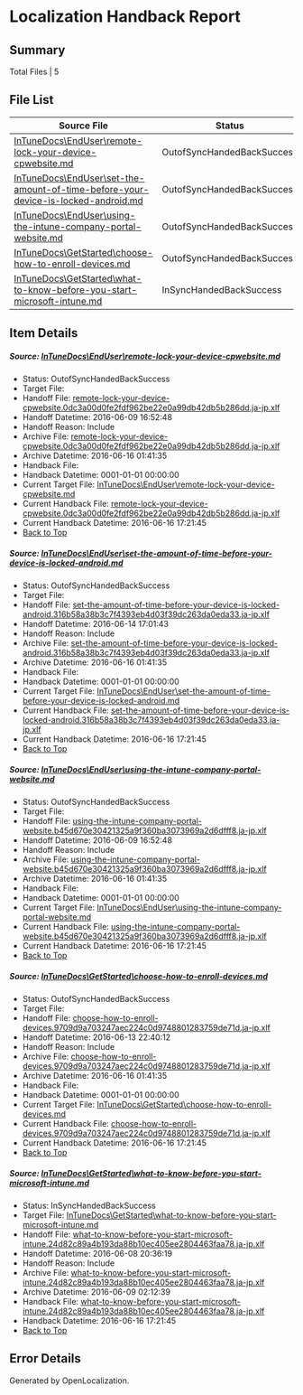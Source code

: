 # <a name='report-top'></a> Localization Handback Report

## Summary
 Total Files | 5

## File List
 Source File | Status | Details 
 ----------- | ------ | ------- 
 [InTuneDocs\EndUser\remote-lock-your-device-cpwebsite.md](https://github.com/Microsoft/IntuneDocs-pr/blob/e52ebdd62ca68f1d9226def654961075400184a8/InTuneDocs/EndUser/remote-lock-your-device-cpwebsite.md) | OutofSyncHandedBackSuccess | [Details](#7e5d48d35e8216bac2fae8e2f9a1ba82d3493acc418)
 [InTuneDocs\EndUser\set-the-amount-of-time-before-your-device-is-locked-android.md](https://github.com/Microsoft/IntuneDocs-pr/blob/0bb435b87c937ea118a0794c8332b9a8f268d36e/InTuneDocs/EndUser/set-the-amount-of-time-before-your-device-is-locked-android.md) | OutofSyncHandedBackSuccess | [Details](#898d840c00d2ebdc06bb0f8f54d886c1573b79e5432)
 [InTuneDocs\EndUser\using-the-intune-company-portal-website.md](https://github.com/Microsoft/IntuneDocs-pr/blob/e52ebdd62ca68f1d9226def654961075400184a8/InTuneDocs/EndUser/using-the-intune-company-portal-website.md) | OutofSyncHandedBackSuccess | [Details](#79e8d7da83997dc9c89b95097ca50493af1f9f6b448)
 [InTuneDocs\GetStarted\choose-how-to-enroll-devices.md](https://github.com/Microsoft/IntuneDocs-pr/blob/928b79530ac278f78356f8d1ef9f267077634b5b/InTuneDocs/GetStarted/choose-how-to-enroll-devices.md) | OutofSyncHandedBackSuccess | [Details](#00767d06fe0d7a10cba10d0dd428f99be0390866488)
 [InTuneDocs\GetStarted\what-to-know-before-you-start-microsoft-intune.md](https://github.com/Microsoft/IntuneDocs-pr/blob/65769fade08dea34b3e788628e578d58f90389f3/InTuneDocs/GetStarted/what-to-know-before-you-start-microsoft-intune.md) | InSyncHandedBackSuccess | [Details](#2456d1f378ade046e5e0df9630544fe99342360d534)

## Item Details
##### <a name='7e5d48d35e8216bac2fae8e2f9a1ba82d3493acc418'></a> Source: [InTuneDocs\EndUser\remote-lock-your-device-cpwebsite.md](https://github.com/Microsoft/IntuneDocs-pr/blob/e52ebdd62ca68f1d9226def654961075400184a8/InTuneDocs/EndUser/remote-lock-your-device-cpwebsite.md)
* Status: OutofSyncHandedBackSuccess
* Target File: 
* Handoff File: [remote-lock-your-device-cpwebsite.0dc3a00d0fe2fdf962be22e0a99db42db5b286dd.ja-jp.xlf](https://github.com/Microsoft/EM.handoff/blob/7e5052f863fb1620024933866c580e818da0d8ba/ol-handoff/Microsoft/IntuneDocs-pr.ja-jp/master/remote-lock-your-device-cpwebsite.0dc3a00d0fe2fdf962be22e0a99db42db5b286dd.ja-jp.xlf)
* Handoff Datetime: 2016-06-09 16:52:48
* Handoff Reason: Include
* Archive File: [remote-lock-your-device-cpwebsite.0dc3a00d0fe2fdf962be22e0a99db42db5b286dd.ja-jp.xlf](https://github.com/Microsoft/EM.handoff/blob/4b89d57f6c9444f95a3d4eb2bbb4cdced575dd72/ol-handoff/Microsoft/IntuneDocs-pr.ja-jp/master/archive/remote-lock-your-device-cpwebsite.0dc3a00d0fe2fdf962be22e0a99db42db5b286dd.ja-jp.xlf)
* Archive Datetime: 2016-06-16 01:41:35
* Handback File: 
* Handback Datetime: 0001-01-01 00:00:00
* Current Target File: [InTuneDocs\EndUser\remote-lock-your-device-cpwebsite.md](https://github.com/Microsoft/IntuneDocs-pr.ja-jp/blob/c19de43af53b390bc74e56fadd50e8f98961a807/InTuneDocs/EndUser/remote-lock-your-device-cpwebsite.md)
* Current Handback File: [remote-lock-your-device-cpwebsite.0dc3a00d0fe2fdf962be22e0a99db42db5b286dd.ja-jp.xlf](https://github.com/Microsoft/EM.handback/blob/877195edc138c5f97d73ca6fe0a949efc8146078/ol-handback/Microsoft/IntuneDocs-pr.ja-jp/master/remote-lock-your-device-cpwebsite.0dc3a00d0fe2fdf962be22e0a99db42db5b286dd.ja-jp.xlf)
* Current Handback Datetime: 2016-06-16 17:21:45
* [Back to Top](#report-top)

##### <a name='898d840c00d2ebdc06bb0f8f54d886c1573b79e5432'></a> Source: [InTuneDocs\EndUser\set-the-amount-of-time-before-your-device-is-locked-android.md](https://github.com/Microsoft/IntuneDocs-pr/blob/0bb435b87c937ea118a0794c8332b9a8f268d36e/InTuneDocs/EndUser/set-the-amount-of-time-before-your-device-is-locked-android.md)
* Status: OutofSyncHandedBackSuccess
* Target File: 
* Handoff File: [set-the-amount-of-time-before-your-device-is-locked-android.316b58a38b3c7f4393eb4d03f39dc263da0eda33.ja-jp.xlf](https://github.com/Microsoft/EM.handoff/blob/d962aaad4cfc396ec6f61921b9f58f19fe70d393/ol-handoff/Microsoft/IntuneDocs-pr.ja-jp/master/set-the-amount-of-time-before-your-device-is-locked-android.316b58a38b3c7f4393eb4d03f39dc263da0eda33.ja-jp.xlf)
* Handoff Datetime: 2016-06-14 17:01:43
* Handoff Reason: Include
* Archive File: [set-the-amount-of-time-before-your-device-is-locked-android.316b58a38b3c7f4393eb4d03f39dc263da0eda33.ja-jp.xlf](https://github.com/Microsoft/EM.handoff/blob/4b89d57f6c9444f95a3d4eb2bbb4cdced575dd72/ol-handoff/Microsoft/IntuneDocs-pr.ja-jp/master/archive/set-the-amount-of-time-before-your-device-is-locked-android.316b58a38b3c7f4393eb4d03f39dc263da0eda33.ja-jp.xlf)
* Archive Datetime: 2016-06-16 01:41:35
* Handback File: 
* Handback Datetime: 0001-01-01 00:00:00
* Current Target File: [InTuneDocs\EndUser\set-the-amount-of-time-before-your-device-is-locked-android.md](https://github.com/Microsoft/IntuneDocs-pr.ja-jp/blob/c19de43af53b390bc74e56fadd50e8f98961a807/InTuneDocs/EndUser/set-the-amount-of-time-before-your-device-is-locked-android.md)
* Current Handback File: [set-the-amount-of-time-before-your-device-is-locked-android.316b58a38b3c7f4393eb4d03f39dc263da0eda33.ja-jp.xlf](https://github.com/Microsoft/EM.handback/blob/877195edc138c5f97d73ca6fe0a949efc8146078/ol-handback/Microsoft/IntuneDocs-pr.ja-jp/master/set-the-amount-of-time-before-your-device-is-locked-android.316b58a38b3c7f4393eb4d03f39dc263da0eda33.ja-jp.xlf)
* Current Handback Datetime: 2016-06-16 17:21:45
* [Back to Top](#report-top)

##### <a name='79e8d7da83997dc9c89b95097ca50493af1f9f6b448'></a> Source: [InTuneDocs\EndUser\using-the-intune-company-portal-website.md](https://github.com/Microsoft/IntuneDocs-pr/blob/e52ebdd62ca68f1d9226def654961075400184a8/InTuneDocs/EndUser/using-the-intune-company-portal-website.md)
* Status: OutofSyncHandedBackSuccess
* Target File: 
* Handoff File: [using-the-intune-company-portal-website.b45d670e30421325a9f360ba3073969a2d6dfff8.ja-jp.xlf](https://github.com/Microsoft/EM.handoff/blob/7e5052f863fb1620024933866c580e818da0d8ba/ol-handoff/Microsoft/IntuneDocs-pr.ja-jp/master/using-the-intune-company-portal-website.b45d670e30421325a9f360ba3073969a2d6dfff8.ja-jp.xlf)
* Handoff Datetime: 2016-06-09 16:52:48
* Handoff Reason: Include
* Archive File: [using-the-intune-company-portal-website.b45d670e30421325a9f360ba3073969a2d6dfff8.ja-jp.xlf](https://github.com/Microsoft/EM.handoff/blob/4b89d57f6c9444f95a3d4eb2bbb4cdced575dd72/ol-handoff/Microsoft/IntuneDocs-pr.ja-jp/master/archive/using-the-intune-company-portal-website.b45d670e30421325a9f360ba3073969a2d6dfff8.ja-jp.xlf)
* Archive Datetime: 2016-06-16 01:41:35
* Handback File: 
* Handback Datetime: 0001-01-01 00:00:00
* Current Target File: [InTuneDocs\EndUser\using-the-intune-company-portal-website.md](https://github.com/Microsoft/IntuneDocs-pr.ja-jp/blob/c19de43af53b390bc74e56fadd50e8f98961a807/InTuneDocs/EndUser/using-the-intune-company-portal-website.md)
* Current Handback File: [using-the-intune-company-portal-website.b45d670e30421325a9f360ba3073969a2d6dfff8.ja-jp.xlf](https://github.com/Microsoft/EM.handback/blob/877195edc138c5f97d73ca6fe0a949efc8146078/ol-handback/Microsoft/IntuneDocs-pr.ja-jp/master/using-the-intune-company-portal-website.b45d670e30421325a9f360ba3073969a2d6dfff8.ja-jp.xlf)
* Current Handback Datetime: 2016-06-16 17:21:45
* [Back to Top](#report-top)

##### <a name='00767d06fe0d7a10cba10d0dd428f99be0390866488'></a> Source: [InTuneDocs\GetStarted\choose-how-to-enroll-devices.md](https://github.com/Microsoft/IntuneDocs-pr/blob/928b79530ac278f78356f8d1ef9f267077634b5b/InTuneDocs/GetStarted/choose-how-to-enroll-devices.md)
* Status: OutofSyncHandedBackSuccess
* Target File: 
* Handoff File: [choose-how-to-enroll-devices.9709d9a703247aec224c0d9748801283759de71d.ja-jp.xlf](https://github.com/Microsoft/EM.handoff/blob/50fbed12218c4c8b8bc887bf3f8d0c2d2fde1db3/ol-handoff/Microsoft/IntuneDocs-pr.ja-jp/master/choose-how-to-enroll-devices.9709d9a703247aec224c0d9748801283759de71d.ja-jp.xlf)
* Handoff Datetime: 2016-06-13 22:40:12
* Handoff Reason: Include
* Archive File: [choose-how-to-enroll-devices.9709d9a703247aec224c0d9748801283759de71d.ja-jp.xlf](https://github.com/Microsoft/EM.handoff/blob/4b89d57f6c9444f95a3d4eb2bbb4cdced575dd72/ol-handoff/Microsoft/IntuneDocs-pr.ja-jp/master/archive/choose-how-to-enroll-devices.9709d9a703247aec224c0d9748801283759de71d.ja-jp.xlf)
* Archive Datetime: 2016-06-16 01:41:35
* Handback File: 
* Handback Datetime: 0001-01-01 00:00:00
* Current Target File: [InTuneDocs\GetStarted\choose-how-to-enroll-devices.md](https://github.com/Microsoft/IntuneDocs-pr.ja-jp/blob/c19de43af53b390bc74e56fadd50e8f98961a807/InTuneDocs/GetStarted/choose-how-to-enroll-devices.md)
* Current Handback File: [choose-how-to-enroll-devices.9709d9a703247aec224c0d9748801283759de71d.ja-jp.xlf](https://github.com/Microsoft/EM.handback/blob/877195edc138c5f97d73ca6fe0a949efc8146078/ol-handback/Microsoft/IntuneDocs-pr.ja-jp/master/choose-how-to-enroll-devices.9709d9a703247aec224c0d9748801283759de71d.ja-jp.xlf)
* Current Handback Datetime: 2016-06-16 17:21:45
* [Back to Top](#report-top)

##### <a name='2456d1f378ade046e5e0df9630544fe99342360d534'></a> Source: [InTuneDocs\GetStarted\what-to-know-before-you-start-microsoft-intune.md](https://github.com/Microsoft/IntuneDocs-pr/blob/65769fade08dea34b3e788628e578d58f90389f3/InTuneDocs/GetStarted/what-to-know-before-you-start-microsoft-intune.md)
* Status: InSyncHandedBackSuccess
* Target File: [InTuneDocs\GetStarted\what-to-know-before-you-start-microsoft-intune.md](https://github.com/Microsoft/IntuneDocs-pr.ja-jp/blob/c19de43af53b390bc74e56fadd50e8f98961a807/InTuneDocs/GetStarted/what-to-know-before-you-start-microsoft-intune.md)
* Handoff File: [what-to-know-before-you-start-microsoft-intune.24d82c89a4b193da88b10ec405ee2804463faa78.ja-jp.xlf](https://github.com/Microsoft/EM.handoff/blob/145d697679e9c600a9a1190dbe4945da4a6cfe26/ol-handoff/Microsoft/IntuneDocs-pr.ja-jp/master/what-to-know-before-you-start-microsoft-intune.24d82c89a4b193da88b10ec405ee2804463faa78.ja-jp.xlf)
* Handoff Datetime: 2016-06-08 20:36:19
* Handoff Reason: Include
* Archive File: [what-to-know-before-you-start-microsoft-intune.24d82c89a4b193da88b10ec405ee2804463faa78.ja-jp.xlf](https://github.com/Microsoft/EM.handoff/blob/46ee18eef695293f68dcccf085fe572ac005f43f/ol-handoff/Microsoft/IntuneDocs-pr.ja-jp/master/archive/what-to-know-before-you-start-microsoft-intune.24d82c89a4b193da88b10ec405ee2804463faa78.ja-jp.xlf)
* Archive Datetime: 2016-06-09 02:12:39
* Handback File: [what-to-know-before-you-start-microsoft-intune.24d82c89a4b193da88b10ec405ee2804463faa78.ja-jp.xlf](https://github.com/Microsoft/EM.handback/blob/877195edc138c5f97d73ca6fe0a949efc8146078/ol-handback/Microsoft/IntuneDocs-pr.ja-jp/master/what-to-know-before-you-start-microsoft-intune.24d82c89a4b193da88b10ec405ee2804463faa78.ja-jp.xlf)
* Handback Datetime: 2016-06-16 17:21:45
* [Back to Top](#report-top)


## Error Details

Generated by OpenLocalization.
